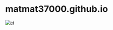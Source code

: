 # matmat37000.github.io
[![ci](https://github.com/matmat37000/matmat37000.github.io/actions/workflows/ci.yml/badge.svg)](https://github.com/matmat37000/matmat37000.github.io/actions/workflows/ci.yml)
